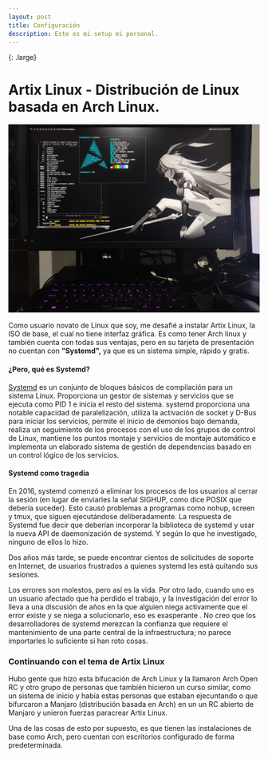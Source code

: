```yaml
---
layout: post
title: Configuración
description: Este es mi setup mi personal.  
---
```

{: .large}
# Artix Linux - Distribución de Linux basada en Arch Linux. 

 ![Artix Linux](/assets/images/pc.jpg)

Como usuario novato de Linux que soy, me desafié a instalar Artix Linux, la ISO de base, el cual no tiene interfaz gráfica. Es como tener Arch linux y también cuenta con todas sus ventajas, pero en su tarjeta de presentación no cuentan con **"Systemd",** ya que es un sistema simple, rápido y gratis.  

#### ¿Pero, qué es Systemd?
[Systemd](https://wiki.archlinux.org/title/systemd_(Espa%C3%B1ol)) es un conjunto de bloques básicos de compilación para un sistema Linux. Proporciona un gestor de sistemas y servicios que se ejecuta como PID 1 e inicia el resto del sistema. systemd proporciona una notable capacidad de paralelización, utiliza la activación de socket y D-Bus para iniciar los servicios, permite el inicio de demonios bajo demanda, realiza un seguimiento de los procesos con el uso de los grupos de control de Linux, mantiene los puntos montaje y servicios de montaje automático e implementa un elaborado sistema de gestión de dependencias basado en un control lógico de los servicios.
#### Systemd como tragedia 
En 2016, systemd comenzó a eliminar los procesos de los usuarios al cerrar la sesión (en lugar de enviarles la señal SIGHUP, como dice POSIX que debería suceder). Esto causó problemas a programas como nohup, screen y tmux, que siguen ejecutándose deliberadamente. La respuesta de Systemd fue decir que deberían incorporar la biblioteca de systemd y usar la nueva API de daemonización de systemd. Y según lo que he investigado, ninguno de ellos lo hizo.

Dos años más tarde, se puede encontrar cientos de solicitudes de soporte en Internet, de usuarios frustrados a quienes systemd les está quitando sus sesiones.

Los errores son molestos, pero así es la vida. Por otro lado, cuando uno es un usuario afectado que ha perdido el trabajo, y la investigación del error lo lleva a una discusión de años en la que alguien niega activamente que el error existe y se niega a solucionarlo, eso es exasperante . No creo que los desarrolladores de systemd merezcan la confianza que requiere el mantenimiento de una parte central de la infraestructura; no parece importarles lo suficiente si han roto cosas.
### Continuando con el tema de Artix Linux 
Hubo gente que hizo esta bifucación de Arch Linux y la llamaron Arch Open RC y otro grupo de personas que también hicieron un curso similar, como un sistema de inicio y había estas personas que estaban ejecuntando o que bifurcaron a Manjaro (distribución basada en Arch) en un un RC abierto de Manjaro y unieron fuerzas paracrear Artix Linux. 

Una de las cosas de esto por supuesto, es que tienen las instalaciones de base como Arch, pero cuentan con escritorios configurado de forma predeterminada. 


